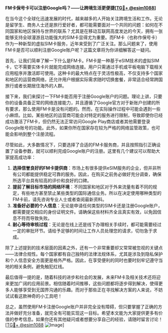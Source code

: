 **FM卡保号卡可以注册Google吗？——让跨境生活更便捷[[TG💪+ @esim1088](https://t.me/s/esim1088)]**

在当今这个全球化迅速发展的时代，越来越多的人开始关注跨境生活和工作。无论是留学生、商务人士还是旅行爱好者，都可能需要面对一个共同的问题：如何在不同国家和地区保持与世界的联系？尤其是在移动互联网高度发达的今天，拥有一张能够支持全球漫游且功能强大的SIM卡显得尤为重要。而FM卡（也称作保号卡）作为一种新型的虚拟SIM卡服务，近年来受到了广泛关注。那么问题来了，使用FM卡是否可以顺利注册Google账户呢？这篇文章将为你详细解答这一疑问。

首先，让我们简单了解一下什么是FM卡。FM卡是一种基于eSIM技术的虚拟SIM卡，它不需要实体卡片就能完成网络连接。用户只需通过手机或平板电脑下载相关应用程序并激活即可使用。这种卡的最大特点在于灵活性极高，不仅支持多个国家和地区的运营商网络，还允许用户根据实际需求随时切换套餐，非常适合经常跨国旅行或者长期居住海外的人群。

接下来，我们来探讨一下FM卡能否用于注册Google账户的问题。理论上讲，只要你的设备具备正常的网络连接能力，并且遵循了Google官方对于新账户创建的所有要求，那么使用FM卡是没有问题的。然而，在实际操作过程中可能会遇到一些小麻烦。比如，某些地区的运营商可能会对特定的服务进行限制，导致即使你已经成功激活了FM卡，但仍然无法正常访问Google Play商店或者其他需要登录Google账号的功能。此外，如果你所在国家存在较为严格的网络监管政策，也可能会影响到整个注册流程。

尽管如此，大多数情况下，只要选择了合适的FM卡服务商，并且按照指引正确设置了设备参数，就可以顺利完成Google账户的注册。这里有几个建议可以帮助大家提高成功率：

1. **选择信誉良好的FM卡提供商**：市场上有很多提供eSIM服务的企业，但并非所有公司都能提供稳定可靠的服务。因此，在购买之前务必做好充分调查，确保所选平台具有较高的评价和良好的口碑。
2. **提前了解目标市场的网络环境**：不同国家和地区对于外来流量有着不同的规定，有些地方甚至禁止某些类型的国际通信业务。所以在决定使用哪种类型的FM卡前，请先咨询专业人士或者查阅最新资料。
3. **准备好必要的个人信息**：无论是申请任何类型的SIM卡还是注册Google账户，都需要提交相应的身份证明文件。请确保这些材料齐全且真实有效，以免因信息不符而导致失败。
4. **耐心等待审核过程**：无论是在线上还是线下办理相关手续时，都可能需要经过一定的审批环节。请给予足够的时间让工作人员处理您的请求，切勿急于求成。

除了上述提到的技术层面的因素之外，还有一个非常重要却又常常被忽视的关键点——法律合规性。每个国家都有自己独特的法律法规体系，尤其是涉及到隐私保护和个人信息安全方面更是格外严格。因此，在享受便利的同时也要时刻牢记遵守当地的相关条例，避免触犯红线。

最后值得一提的是，随着科技的进步和社会的发展，未来FM卡及相关技术还将迎来更加广阔的应用前景。相信随着时间推移，这些问题都将逐步得到解决，使得更多人能够享受到无国界沟通的乐趣。而对于那些正在寻找解决方案的人来说，不妨试试看这款神奇的小工具吧！

总之，虽然使用FM卡注册Google账户并非完全没有障碍，但只要掌握了正确的方法并做好充分准备，就完全有可能实现这一目标。希望本文能为大家提供更多有价值的参考信息。如果你还有其他疑问或者想要分享自己的经验，请随时留言讨论！[[TG💪+ @esim1088](https://t.me/s/esim1088) ![Image](https://i.postimg.cc/4NQfJmqS/Snipaste-2025-05-13-00-14-12.png)]